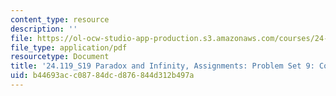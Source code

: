 ```yaml
---
content_type: resource
description: ''
file: https://ol-ocw-studio-app-production.s3.amazonaws.com/courses/24-118-paradox-and-infinity-spring-2019/b44693acc08784dcd876844d312b497a_MIT24_118S19_ProblemSet9.pdf
file_type: application/pdf
resourcetype: Document
title: '24.119_S19 Paradox and Infinity, Assignments: Problem Set 9: Computability'
uid: b44693ac-c087-84dc-d876-844d312b497a
---
```

